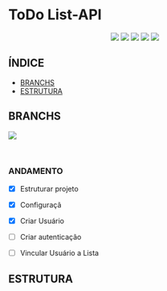 # ToDo List-API

<p align="center">
  <img src="https://img.shields.io/badge/nestjs-%23E0234E.svg?style=for-the-badge&logo=nestjs&logoColor=white" />
  <img src="https://img.shields.io/badge/typescript-%23007ACC.svg?style=for-the-badge&logo=typescript&logoColor=white" />
  <img src="https://img.shields.io/badge/SQLite-07405E?style=for-the-badge&logo=sqlite&logoColor=white" />
  <img src="https://img.shields.io/badge/typeorm-323330?style=for-the-badge&logo=sequelize&logoColor=blue" />
  <img src="https://img.shields.io/badge/ANDAMENTO-green?logo=github&label=STATUS" />
</p>


## ÍNDICE
 - [BRANCHS](#branchs)
 - [ESTRUTURA](#estrutura)


## BRANCHS
<p><img src="https://img.shields.io/badge/MAIN-8A2BE2?logo=git&label=BRANCH&labelColor=white" /></p>
<br>

### ANDAMENTO
  - [x] Estruturar projeto
  - [x] Configuraçã
  - [x] Criar Usuário
  - [ ] Criar autenticação
  - [ ] Vincular Usuário a Lista



## ESTRUTURA
<p align="center"></p>


